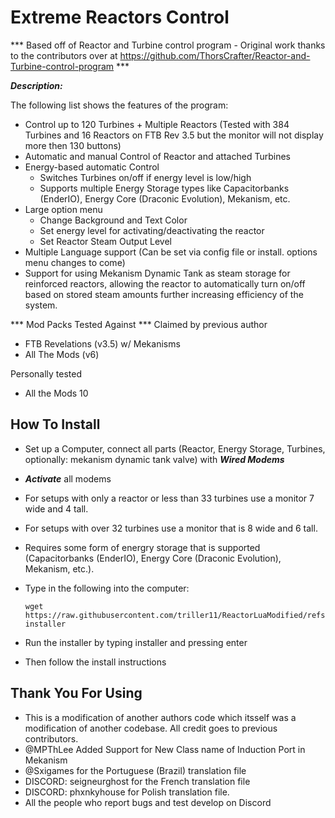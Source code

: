 # Extreme Reactors Control 

*** Based off of Reactor and Turbine control program - Original work thanks to the contributors over at https://github.com/ThorsCrafter/Reactor-and-Turbine-control-program  ***

***Description:***

The following list shows the features of the program:
- Control up to 120 Turbines + Multiple Reactors (Tested with 384 Turbines and 16 Reactors on FTB Rev 3.5 but the monitor will not display more then 130 buttons)
- Automatic and manual Control of Reactor and attached Turbines
- Energy-based automatic Control
    - Switches Turbines on/off if energy level is low/high
    - Supports multiple Energy Storage types like Capacitorbanks (EnderIO), Energy Core (Draconic Evolution), Mekanism, etc.
- Large option menu
    - Change Background and Text Color
    - Set energy level for activating/deactivating the reactor
    - Set Reactor Steam Output Level
- Multiple Language support (Can be set via config file or install. options menu changes to come)
- Support for using Mekanism Dynamic Tank as steam storage for reinforced reactors, allowing the reactor to automatically turn on/off based on stored steam amounts further increasing efficiency of the system.

*** Mod Packs Tested Against ***
Claimed by previous author
- FTB Revelations (v3.5) w/ Mekanisms
- All The Mods (v6)

Personally tested
- All the Mods 10

## How To Install
- Set up a Computer, connect all parts (Reactor, Energy Storage, Turbines, optionally: mekanism dynamic tank valve) with ***Wired Modems***
- ***Activate*** all modems
- For setups with only a reactor or less than 33 turbines use a monitor 7 wide and 4 tall.
- For setups with over 32 turbines use a monitor that is 8 wide and 6 tall.
- Requires some form of energry storage that is supported (Capacitorbanks (EnderIO), Energy Core (Draconic Evolution), Mekanism, etc.).
- Type in the following into the computer:

    ```
    wget https://raw.githubusercontent.com/triller11/ReactorLuaModified/refs/heads/main/install/installer.lua installer
    ```

- Run the installer by typing installer and pressing enter
- Then follow the install instructions
    
    


## Thank You For Using ##

- This is a modification of another authors code which itsself was a modification of another codebase. All credit goes to previous contributors.
- @MPThLee Added Support for New Class name of Induction Port in Mekanism
- @Sxigames for the Portuguese (Brazil) translation file
- DISCORD: seigneurghost for the French translation file
- DISCORD: phxnkyhouse for Polish translation file.
- All the people who report bugs and test develop on Discord

